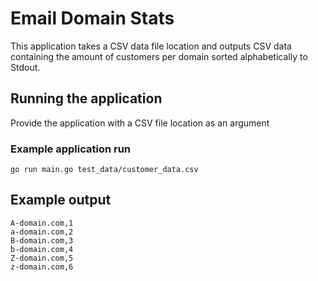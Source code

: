 # Email Domain Stats

This application takes a CSV data file location and outputs CSV data containing the amount of customers per domain sorted alphabetically to Stdout.

## Running the application

Provide the application with a CSV file location as an argument

### Example application run
`go run main.go test_data/customer_data.csv` 

## Example output
```
A-domain.com,1
a-domain.com,2
B-domain.com,3
b-domain.com,4
Z-domain.com,5
z-domain.com,6
```